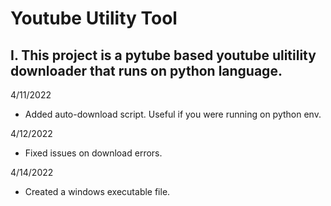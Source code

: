 # Youtube Utility Tool

I. This project is a pytube based youtube ulitility downloader that runs on python language.
----------------------
4/11/2022
- Added auto-download script. Useful if you were running on python env.

4/12/2022
- Fixed issues on download errors.

4/14/2022
- Created a windows executable file.
